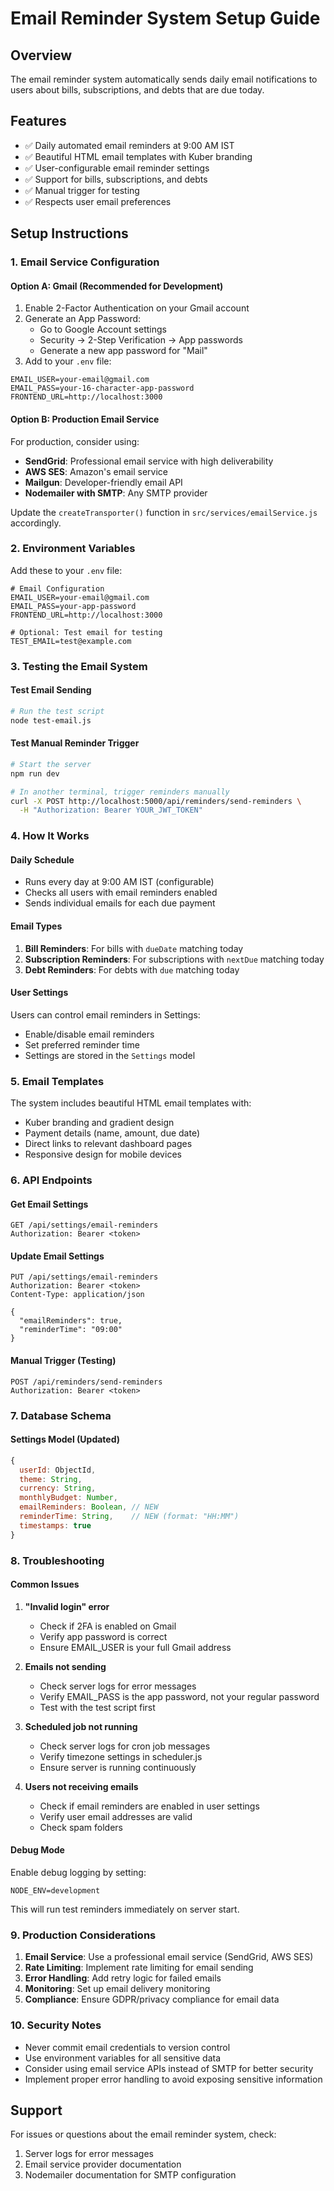 # Email Reminder System Setup Guide

## Overview
The email reminder system automatically sends daily email notifications to users about bills, subscriptions, and debts that are due today.

## Features
- ✅ Daily automated email reminders at 9:00 AM IST
- ✅ Beautiful HTML email templates with Kuber branding
- ✅ User-configurable email reminder settings
- ✅ Support for bills, subscriptions, and debts
- ✅ Manual trigger for testing
- ✅ Respects user email preferences

## Setup Instructions

### 1. Email Service Configuration

#### Option A: Gmail (Recommended for Development)
1. Enable 2-Factor Authentication on your Gmail account
2. Generate an App Password:
   - Go to Google Account settings
   - Security → 2-Step Verification → App passwords
   - Generate a new app password for "Mail"
3. Add to your `.env` file:
```env
EMAIL_USER=your-email@gmail.com
EMAIL_PASS=your-16-character-app-password
FRONTEND_URL=http://localhost:3000
```

#### Option B: Production Email Service
For production, consider using:
- **SendGrid**: Professional email service with high deliverability
- **AWS SES**: Amazon's email service
- **Mailgun**: Developer-friendly email API
- **Nodemailer with SMTP**: Any SMTP provider

Update the `createTransporter()` function in `src/services/emailService.js` accordingly.

### 2. Environment Variables
Add these to your `.env` file:
```env
# Email Configuration
EMAIL_USER=your-email@gmail.com
EMAIL_PASS=your-app-password
FRONTEND_URL=http://localhost:3000

# Optional: Test email for testing
TEST_EMAIL=test@example.com
```

### 3. Testing the Email System

#### Test Email Sending
```bash
# Run the test script
node test-email.js
```

#### Test Manual Reminder Trigger
```bash
# Start the server
npm run dev

# In another terminal, trigger reminders manually
curl -X POST http://localhost:5000/api/reminders/send-reminders \
  -H "Authorization: Bearer YOUR_JWT_TOKEN"
```

### 4. How It Works

#### Daily Schedule
- Runs every day at 9:00 AM IST (configurable)
- Checks all users with email reminders enabled
- Sends individual emails for each due payment

#### Email Types
1. **Bill Reminders**: For bills with `dueDate` matching today
2. **Subscription Reminders**: For subscriptions with `nextDue` matching today  
3. **Debt Reminders**: For debts with `due` matching today

#### User Settings
Users can control email reminders in Settings:
- Enable/disable email reminders
- Set preferred reminder time
- Settings are stored in the `Settings` model

### 5. Email Templates

The system includes beautiful HTML email templates with:
- Kuber branding and gradient design
- Payment details (name, amount, due date)
- Direct links to relevant dashboard pages
- Responsive design for mobile devices

### 6. API Endpoints

#### Get Email Settings
```http
GET /api/settings/email-reminders
Authorization: Bearer <token>
```

#### Update Email Settings
```http
PUT /api/settings/email-reminders
Authorization: Bearer <token>
Content-Type: application/json

{
  "emailReminders": true,
  "reminderTime": "09:00"
}
```

#### Manual Trigger (Testing)
```http
POST /api/reminders/send-reminders
Authorization: Bearer <token>
```

### 7. Database Schema

#### Settings Model (Updated)
```javascript
{
  userId: ObjectId,
  theme: String,
  currency: String,
  monthlyBudget: Number,
  emailReminders: Boolean, // NEW
  reminderTime: String,    // NEW (format: "HH:MM")
  timestamps: true
}
```

### 8. Troubleshooting

#### Common Issues

1. **"Invalid login" error**
   - Check if 2FA is enabled on Gmail
   - Verify app password is correct
   - Ensure EMAIL_USER is your full Gmail address

2. **Emails not sending**
   - Check server logs for error messages
   - Verify EMAIL_PASS is the app password, not your regular password
   - Test with the test script first

3. **Scheduled job not running**
   - Check server logs for cron job messages
   - Verify timezone settings in scheduler.js
   - Ensure server is running continuously

4. **Users not receiving emails**
   - Check if email reminders are enabled in user settings
   - Verify user email addresses are valid
   - Check spam folders

#### Debug Mode
Enable debug logging by setting:
```env
NODE_ENV=development
```

This will run test reminders immediately on server start.

### 9. Production Considerations

1. **Email Service**: Use a professional email service (SendGrid, AWS SES)
2. **Rate Limiting**: Implement rate limiting for email sending
3. **Error Handling**: Add retry logic for failed emails
4. **Monitoring**: Set up email delivery monitoring
5. **Compliance**: Ensure GDPR/privacy compliance for email data

### 10. Security Notes

- Never commit email credentials to version control
- Use environment variables for all sensitive data
- Consider using email service APIs instead of SMTP for better security
- Implement proper error handling to avoid exposing sensitive information

## Support

For issues or questions about the email reminder system, check:
1. Server logs for error messages
2. Email service provider documentation
3. Nodemailer documentation for SMTP configuration
